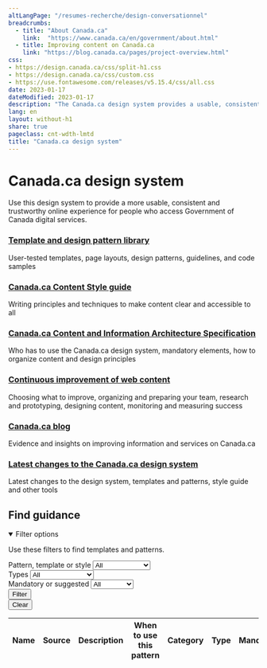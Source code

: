```yaml
---
altLangPage: "/resumes-recherche/design-conversationnel"
breadcrumbs:
  - title: "About Canada.ca"
    link:  "https://www.canada.ca/en/government/about.html"
  - title: Improving content on Canada.ca
    link: "https://blog.canada.ca/pages/project-overview.html"
css:
- https://design.canada.ca/css/split-h1.css
- https://design.canada.ca/css/custom.css
- https://use.fontawesome.com/releases/v5.15.4/css/all.css
date: 2023-01-17
dateModified: 2023-01-17
description: "The Canada.ca design system provides a usable, consistent and trustworthy online experience for people who access Government of Canada digital services."
lang: en
layout: without-h1
share: true
pageclass: cnt-wdth-lmtd
title: "Canada.ca design system"
---
```

<h1 property="name" id="wb-cont" dir="ltr">Canada.ca design system</h1>
   <p>Use this design system to provide a more usable, consistent and trustworthy online experience for people who access Government of Canada digital services.</p>
<section>
         <div class="row">
            <section class="wb-eqht gc-drmt">
               <div class="col-md-4">
                  <section>
                     <h3 class="h5"><a href="/en/government/about/design-system/pattern-library.html">Template and design pattern library</a></h3>
                     <p>User-tested templates, page layouts, design patterns, guidelines, and code samples</p>
                  </section>
               </div>
               <div class="col-md-4">
                  <section>
                     <h3 class="h5"><a href="/en/treasury-board-secretariat/services/government-communications/canada-content-style-guide.html">Canada.ca Content Style guide</a></h3>
                     <p>Writing principles and techniques to make content clear and accessible to all</p>
                  </section>
               </div>
               <div class="col-md-4">
                  <section>
                     <h3 class="h5"><a href="/en/treasury-board-secretariat/services/government-communications/canada-content-information-architecture-specification.html">Canada.ca Content and Information Architecture Specification</a></h3>
                     <p>Who has to use the Canada.ca design system, mandatory elements, how to organize content and design principles</p>
                  </section>
               </div>
               <div class="col-md-4">
                  <section>
                     <h3 class="h5"><a href="https://design.canada.ca/continuous-improvement.html">Continuous improvement of web content
                        </a>
                     </h3>
                     <p>Choosing what to improve, organizing and preparing your team, research and prototyping, designing content, monitoring and measuring success</p>
                  </section>
               </div>
               <div class="col-md-4">
                  <section>
                     <h3 class="h5"><a href="https://blog.canada.ca/">Canada.ca blog</a></h3>
                     <p>Evidence and insights on improving information and services on Canada.ca</p>
                  </section>
               </div>
               <div class="col-md-4">
                  <section>
                     <h3 class="h5"><a href="/en/government/about/design-system/latest-changes.html">Latest changes to the Canada.ca design system</a></h3>
                     <p>Latest changes to the design system, templates and patterns, style guide and other tools</p>
                  </section>
               </div>
            </section>
         </div>
         <h2>Find guidance</h2>
	
<div class="row mrgn-tp-md">
      <div class="col-md-3">
        <details open>
          <summary class="btn btn-primary">Filter options</summary>
          <p class="mrgn-tp-md">Use these filters to find templates and patterns.</p>
          <form class="wb-tables-filter mrgn-lft-md mrgn-rght-md" data-bind-to="design">
            <div class="row">
              <div class="form-group">
                <label for="dt_cat">Pattern, template or style</label>
                <select class="form-control maxwidth" id="dt_cat" name="dt_cat" data-column="4">
                  <option value="">All</option>
                  <option value="Design pattern">Design patterns</option>
                  <option value="Template">Template</option>
		  <option value="Style">Style</option>
                  </select>
              </div>
              <div class="form-group">
                <label for="dt_type">Types</label>
                <select class="form-control maxwidth" id="dt_type" name="dt_type" data-column="5">
                  <option value="">All</option>
                  <option value="Destination">Destination</option>
                  <option value="Government-wide template">Government-wide</option>
                  <option value="Institutional">Institutional</option>
                  <option value="Interaction">Interaction</option>
                  <option value="Navigation">Navigation</option>
                  <option value="Promotion">Promotional</option>
                  <option value="Site">Site-wide</option>
                  <option value="Theme template">Theme and topic</option>
                  <option value="Visual">Visual</option>
                </select>
              </div>
              <div class="form-group">
                <label for="dt_mand">Mandatory or suggested</label>
                <select class="form-control maxwidth" id="dt_mand" name="dt_mand" data-column="6">
                <option value="">All</option>
                <option value="Mandatory">Mandatory</option>
                <option value="No">Suggested</option>
                </select>
              </div>
              <div class="col-md-6">
                <button type="submit" class="btn btn-primary" aria-controls="dataset-filter">Filter</button>
              </div>
              <div class="col-md-6">
                <button type="reset" class="btn btn-default">Clear</button>
              </div>
            </div>
          </form>
        </details>
      </div>
	<div class="panel panel-default">
		<div class="mrgn-tp-md mrgn-bttm-md">
			<table class="wb-tables table table-striped small" aria-live="polite" id="design" data-page-length="100" data-wb-tables='{
			"bDeferRender": true,
			"ajaxSource": "./ajax/patterns-01-en.json",
			"order": [0, "asc"],
                        "columns": [
				{ "data": "NAME", "className": "" },
				{ "data": "SOURCE",  "visible": false },
				{ "data": "DESCRIPTION",  "visible": false },
				{ "data": "WHENTOUSE", "className": "" },
				{ "data": "CATEGORY", "className": "" },
				{ "data": "TYPE", "className": "" },
				{ "data": "MANDATORY",  "visible": false },
				{ "data": "TANDP",  "visible": false }
			]
	                  }'>
<thead>
<tr>
<th class="col-md-03">Name</th>
<th>Source</th>
<th>Description</th>
<th class="col-md-05">When to use this pattern</th>
<th class="col-md-02">Category</th>
<th class="col-md-02">Type</th>
<th>Mandatory</th>
<th>Tempalates and patterns</th>
</tr>
</thead>
</table></div></div>
